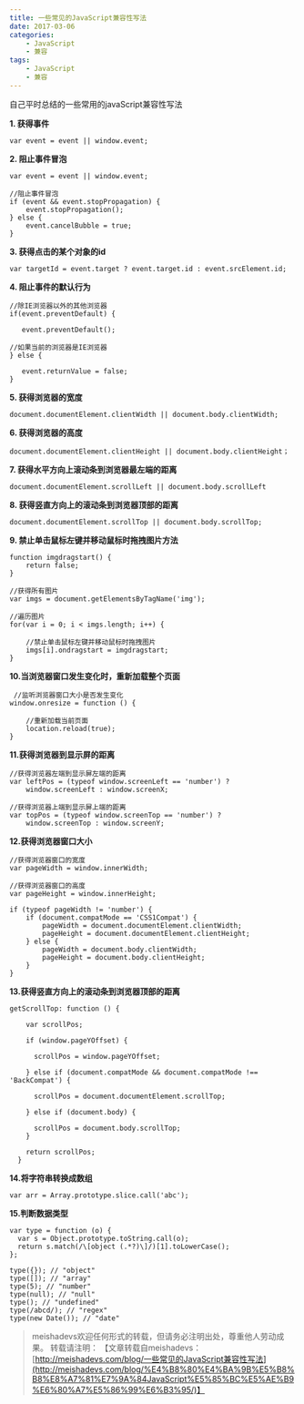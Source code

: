 ```yaml
---
title: 一些常见的JavaScript兼容性写法
date: 2017-03-06
categories:
	- JavaScript
	- 兼容
tags:
    - JavaScript
    - 兼容
---
```


自己平时总结的一些常用的javaScript兼容性写法
<!--more-->

**1. 获得事件**

	var event = event || window.event;

**2. 阻止事件冒泡**

	var event = event || window.event;

	//阻止事件冒泡
	if (event && event.stopPropagation) {
	    event.stopPropagation();
	} else {
	    event.cancelBubble = true;
	}


**3. 获得点击的某个对象的id**

	var targetId = event.target ? event.target.id : event.srcElement.id;

**4. 阻止事件的默认行为**
	
	//除IE浏览器以外的其他浏览器
	if(event.preventDefault) {

	   event.preventDefault();

	//如果当前的浏览器是IE浏览器
	} else {

	   event.returnValue = false;
	}

**5. 获得浏览器的宽度**

	document.documentElement.clientWidth || document.body.clientWidth;

**6. 获得浏览器的高度**

	document.documentElement.clientHeight || document.body.clientHeight；

**7. 获得水平方向上滚动条到浏览器最左端的距离**  

	document.documentElement.scrollLeft || document.body.scrollLeft

**8. 获得竖直方向上的滚动条到浏览器顶部的距离**
	
	document.documentElement.scrollTop || document.body.scrollTop;

**9. 禁止单击鼠标左键并移动鼠标时拖拽图片方法**

	function imgdragstart() {
        return false;
    }

    //获得所有图片
    var imgs = document.getElementsByTagName('img');

    //遍历图片
    for(var i = 0; i < imgs.length; i++) {

        //禁止单击鼠标左键并移动鼠标时拖拽图片
        imgs[i].ondragstart = imgdragstart;
    }

**10.当浏览器窗口发生变化时，重新加载整个页面**  

	 //监听浏览器窗口大小是否发生变化
    window.onresize = function () {

        //重新加载当前页面
        location.reload(true);
    }

**11.获得浏览器到显示屏的距离**

	//获得浏览器左端到显示屏左端的距离
    var leftPos = (typeof window.screenLeft == 'number') ?
        window.screenLeft : window.screenX;

    //获得浏览器上端到显示屏上端的距离
    var topPos = (typeof window.screenTop == 'number') ?
        window.screenTop : window.screenY;

**12.获得浏览器窗口大小**

	//获得浏览器窗口的宽度
	var pageWidth = window.innerWidth;

	//获得浏览器窗口的高度
    var pageHeight = window.innerHeight;

    if (typeof pageWidth != 'number') {
        if (document.compatMode == 'CSS1Compat') {
            pageWidth = document.documentElement.clientWidth;
            pageHeight = document.documentElement.clientHeight;
        } else {
            pageWidth = document.body.clientWidth;
            pageHeight = document.body.clientHeight;
        }
    }

**13.获得竖直方向上的滚动条到浏览器顶部的距离**

	getScrollTop: function () {

        var scrollPos;

        if (window.pageYOffset) {

          scrollPos = window.pageYOffset;

        } else if (document.compatMode && document.compatMode !== 'BackCompat') {

          scrollPos = document.documentElement.scrollTop;

        } else if (document.body) {

          scrollPos = document.body.scrollTop;
        }

        return scrollPos;
      }

**14.将字符串转换成数组**

	var arr = Array.prototype.slice.call('abc');

**15.判断数据类型**

	var type = function (o) {
	  var s = Object.prototype.toString.call(o);
	  return s.match(/\[object (.*?)\]/)[1].toLowerCase();
	};
	
	type({}); // "object"
	type([]); // "array"
	type(5); // "number"
	type(null); // "null"
	type(); // "undefined"
	type(/abcd/); // "regex"
	type(new Date()); // "date"

> meishadevs欢迎任何形式的转载，但请务必注明出处，尊重他人劳动成果。
转载请注明： 【文章转载自meishadevs：[http://meishadevs.com/blog/一些常见的JavaScript兼容性写法](http://meishadevs.com/blog/%E4%B8%80%E4%BA%9B%E5%B8%B8%E8%A7%81%E7%9A%84JavaScript%E5%85%BC%E5%AE%B9%E6%80%A7%E5%86%99%E6%B3%95/)】